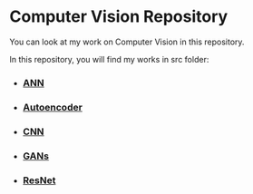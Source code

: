 # Computer Vision Repository

You can look at my work on Computer Vision in this repository.

In this repository, you will find my works in src folder:

* ### [ANN](https://github.com/ugurcankok/Computer_Vision/tree/master/src/ANN)
 
* ### [Autoencoder](https://github.com/ugurcankok/Computer_Vision/tree/master/src/Autoencoder)

* ### [CNN](https://github.com/ugurcankok/Computer_Vision/tree/master/src/CNN)

* ### [GANs](https://github.com/ugurcankok/Computer_Vision/tree/master/src/GANs)

* ### [ResNet](https://github.com/ugurcankok/Computer_Vision/tree/master/src/ResNet)
